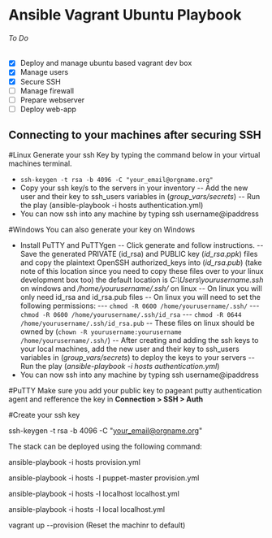 # Ansible Vagrant Ubuntu Playbook

###### To Do
- [x] Deploy and manage ubuntu based vagrant dev box 
- [x] Manage users
- [x] Secure SSH
- [ ] Manage firewall
- [ ] Prepare webserver
- [ ] Deploy web-app

## Connecting to your machines after securing SSH

#Linux
Generate your ssh Key by typing the command below in your virtual machines terminal.

- ```ssh-keygen -t rsa -b 4096 -C "your_email@orgname.org"```
- Copy your ssh key/s to the servers in your inventory
-- Add the new user and their key to ssh_users variables in (*group_vars/secrets*)
-- Run the play (ansible-playbook -i hosts authentication.yml)
- You can now ssh into any machine by typing ssh username@ipaddress

#Windows
You can also generate your key on Windows

- Install PuTTY and PuTTYgen
-- Click generate and follow instructions.
-- Save the generated PRIVATE (id_rsa) and PUBLIC key (*id_rsa.ppk*) files and copy the plaintext OpenSSH authorized_keys into (*id_rsa.pub*) (take note of this location since you need to copy these files over to your linux development box too) the default location is *C:\Users\yourusername\.ssh* on windows and */home/yourusername/.ssh/* on linux
-- On linux you will only need id_rsa and id_rsa.pub files
-- On linux you will need to set the following permissions:
--- `chmod -R 0600 /home/yourusername/.ssh/`
--- `chmod -R 0600 /home/yourusername/.ssh/id_rsa`
--- `chmod -R 0644 /home/yourusername/.ssh/id_rsa.pub`
-- These files on linux should be owned by (`chown -R yourusername:yourusername /home/yourusername/.ssh/`)
-- After creating and adding the ssh keys to your local machines, add the new user and their key to ssh_users variables in (*group_vars/secrets*) to deploy the keys to your servers
-- Run the play (*ansible-playbook -i hosts authentication.yml*)
- You can now ssh into any machine by typing ssh username@ipaddress

#PuTTY
Make sure you add your public key to pageant putty authentication agent and refference the key in **Connection > SSH > Auth**

#Create your ssh key

ssh-keygen -t rsa -b 4096 -C "your_email@orgname.org"


The stack can be deployed using the following command:

ansible-playbook -i hosts provision.yml

ansible-playbook -i hosts -l puppet-master provision.yml

ansible-playbook -i hosts -l localhost localhost.yml


ansible-playbook -i hosts -l local localhost.yml

vagrant up --provision (Reset the machinr to default)
